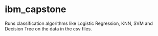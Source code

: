 # ibm_capstone
Runs classification algorithms like Logistic Regression, KNN, SVM and Decision Tree on the data in the csv files.
